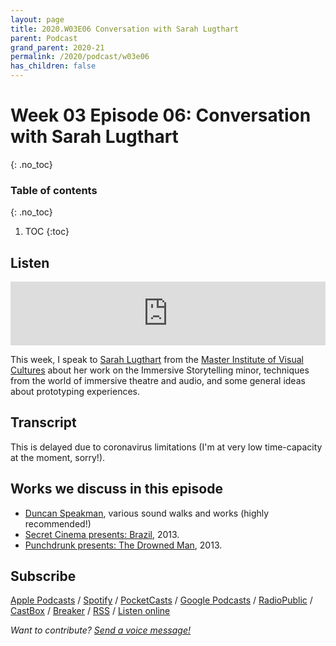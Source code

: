 ```yaml
---
layout: page
title: 2020.W03E06 Conversation with Sarah Lugthart
parent: Podcast
grand_parent: 2020-21
permalink: /2020/podcast/w03e06
has_children: false
---
```



# Week 03 Episode 06: Conversation with Sarah Lugthart
{: .no_toc}

### Table of contents
{: .no_toc}

1. TOC
{:toc}


## Listen

<iframe src="https://anchor.fm/olliepalmer/embed/episodes/Week-3-Episode-6-Conversation-with-Sarah-Lugthart-ecs3jb" height="102px" width="100%" frameborder="0" scrolling="no"></iframe>

This week, I speak to [Sarah Lugthart](https://www.akvstjoostmasters.nl/community/tutors/sarah-lugthart) from the [Master Institute of Visual Cultures](https://https//www.akvstjoostmasters.nl) about her work on the Immersive Storytelling minor, techniques from the world of immersive theatre and audio, and some general ideas about prototyping experiences.

## Transcript

This is delayed due to coronavirus limitations (I'm at very low time-capacity at the moment, sorry!).

## Works we discuss in this episode

- [Duncan Speakman](https://duncanspeakman.net), various sound walks and works (highly recommended!)
- [Secret Cinema presents: Brazil](https://www.youtube.com/watch?v=MS4cX-lAC6k), 2013.
- [Punchdrunk presents: The Drowned Man](http://www.punchdrunk.org.uk/project/the-drowned-man/), 2013.




## Subscribe

[Apple Podcasts](https://podcasts.apple.com/gb/podcast/parallel-worlds/id1504529134) / [Spotify](https://open.spotify.com/show/3L3RhKaoqQZoU9fIcLuZjz) / [PocketCasts](https://pca.st/ha20534r) / [Google Podcasts](https://www.google.com/podcasts?feed=aHR0cHM6Ly9hbmNob3IuZm0vcy8xODg0YjAwOC9wb2RjYXN0L3Jzcw%3D%3D) / [RadioPublic](https://radiopublic.com/parallel-worlds-WzVy1K) / [CastBox](https://castbox.fm/channel/id2710471?utm_source=podcaster&utm_medium=dlink&utm_campaign=c_2710471&utm_content=Parallel%20Worlds-CastBox_FM) / [Breaker](https://www.breaker.audio/parallel-worlds) / [RSS](https://anchor.fm/s/1884b008/podcast/rss) / [Listen online](https://anchor.fm/olliepalmer)

_Want to contribute? [Send a voice message!](https://anchor.fm/olliepalmer/message)_
